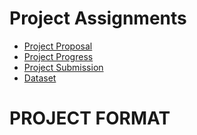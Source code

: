 # Project Assignments 

* [Project Proposal](https://canvas.txstate.edu/courses/1993336/quizzes/6830611) 
* [Project Progress](https://canvas.txstate.edu/courses/1993336/assignments/27480554) 
* [Project Submission](https://canvas.txstate.edu/courses/1993336/assignments/27480566) 
* [Dataset](https://www.kaggle.com/datasets/chandrimad31/phl-exoplanet-catalog) 


# PROJECT FORMAT

#  <Title>
**<All Authors>** 

## Project Summary

<Complete for [Project Submission](https://canvas.txstate.edu/courses/1993336/assignments/27480566) assignment submission. See github.com repositories on how people shortblurb thre project e.g. REMOVE: It is a standalone section. It is written to give the reader a summary of your work. Be sure to specific, yet brief. Write this paragraph last (150-300 words)

<Fully rewrite the summary as the last step for the [Project Submission](https://canvas.txstate.edu/courses/1993336/assignments/27480566)>


## Problem Statement 

< Complete for [Project Progress](https://canvas.txstate.edu/courses/1993336/assignments/27480554)>

* Give a clear and complete statement of the problem.
    * Clear Complete Statement:
* What is the benchmark you are using.  Why?
    * Benchmark: 
* Where does the data come from, what are its characteristics? Include informal success measures (e.g. accuracy on cross-validated data, without specifying ROC or precision/recall etc) that you planned to use.
    * Data comes from:
* What do you hope to achieve?>
    * Hope to achieve: 

<Expand and Complete for [Project Submission](https://canvas.txstate.edu/courses/1993336/assignments/27480566)>

## Dataset 
    
<Complete for [Project Progress](https://canvas.txstate.edu/courses/1993336/assignments/27480554)>

* Description of the dataset (dimensions, names of variables with their description) If in doubt, use 3.1-3.3. [Datasheets For Datasets](https://arxiv.org/abs/1803.09010) as a guideline.
    * Description: Prior to preprocessing dataset, the dataframe size is (4048, 112). We narrowed down the dataset to only contain columns/variables that were relevant to our problem.
* If you are using benchmarks, describe the data in details. If you are collecting data, describe why, how, data format, volume, labeling, etc.>
    * Benchmarks:
    
<Expand and complete for [Project Submission](https://canvas.txstate.edu/courses/1993336/assignments/27480566)>

* What Processing Tools have you used.  Why?  Add final images from jupyter notebook. Use questions from 3.4 of the [Datasheets For Datasets](https://arxiv.org/abs/1803.09010) paper for a guide.>
    * Processing Tools Used: 


## Exploratory Data Analysis 

<Complete for [Project Progress](https://canvas.txstate.edu/courses/1993336/assignments/27480554)>

* What EDA graphs you are planning to use? 
* Why? - Add figures if any

<Expand and complete for [Project Submission](https://canvas.txstate.edu/courses/1993336/assignments/27480566)>

* Describe the methods you explored (usually algorithms, or data wrangling approaches). 
  * Include images. 
* Justify methods for feature normalization selection and the modeling approach you are planning to use. 

## Data Preprocessing 

<Complete for [Project Submission](https://canvas.txstate.edu/courses/1993336/assignments/27480566)>


* Have you considered Dimensionality Reduction or Scaling? 
  * If yes, include steps here.  
* What did you consider but *not* use? Why? 

<Expand and complete for [Project Submission](https://canvas.txstate.edu/courses/1993336/assignments/27480566)>


## Machine Learning Approaches

<Complete [Project Progress](https://canvas.txstate.edu/courses/1993336/assignments/27480554)>

* What is your baseline evaluation setup? Why? 
* Describe the ML methods that you consider using and what is the reason for their choice? 
   * What is the family of machine learning algorithms you are using and why?

<Expand and complete for [Project Submission](https://canvas.txstate.edu/courses/1993336/assignments/27480566)>

* Describe the methods/datasets (you can have unscaled, selected, scaled version, multiple data farmes) that you ended up using for modeling. 

* Justify the selection of machine learning tools you have used
  * How they informed the next steps? 
* Make sure to include at least twp models: (1) baseline model, and (2) improvement model(s).  
   * The baseline model  is typically the simplest model that's applicable to that data problem, something we have learned in the class. 
   * Improvement model(s) are available on Kaggle challenge site, and you can research github.com and papers with code for approaches.  

## Experiments 

<Complete for the [Project Submission](https://canvas.txstate.edu/courses/1993336/assignments/27480566)>

This section should only contain final version of the experiments. Please use visualizations whenever possible.
* Describe how did you evaluate your solution 
  * What evaluation metrics did you use? 
* Describe a baseline model. 
  * How much did your model outperform the baseline?  
* Were there other models evaluated on the same dataset(s)? 
  * How did your model do in comparison to theirs? 
  * Show graphs/tables with results 
  * Present error analysis and suggestions for future improvement. 

## Conclusion
<Complete for the [Project Submission](https://canvas.txstate.edu/courses/1993336/assignments/27480566)>

* What did not work? 
* What do you think why? 
* What were approaches, tuning model parameters you have tried? 
* What features worked well and what didn't? 
* When describing methods that didn't work, make clear how they failed and any evaluation metrics you used to decide so. 
* How was that a data-driven decision? Be consise, all details can be left in .ipynb

 
 **Submission Format** 
 
1. Python code with markdown documentation, images saved in .jpg or .png format, and README.md as a project report
2. Jupyter notebook (.ipynb) that contains full markdown sections as listed above 

## Now go back and write the summary at the top of the page
